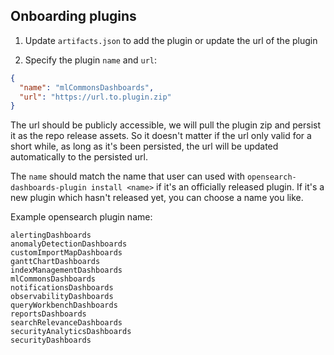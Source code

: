 ## Onboarding plugins

1. Update `artifacts.json` to add the plugin or update the url of the plugin

2. Specify the plugin `name` and `url`:
```json
{
  "name": "mlCommonsDashboards",
  "url": "https://url.to.plugin.zip"
}
```

The url should be publicly accessible, we will pull the plugin zip and persist it as the repo release assets.
So it doesn't matter if the url only valid for a short while, as long as it's been persisted, the url will be
updated automatically to the persisted url.

The `name` should match the name that user can used with `opensearch-dashboards-plugin install <name>` if it's an officially released plugin.
If it's a new plugin which hasn't released yet, you can choose a name you like.

Example opensearch plugin name:
```
alertingDashboards
anomalyDetectionDashboards
customImportMapDashboards
ganttChartDashboards
indexManagementDashboards
mlCommonsDashboards
notificationsDashboards
observabilityDashboards
queryWorkbenchDashboards
reportsDashboards
searchRelevanceDashboards
securityAnalyticsDashboards
securityDashboards
```
